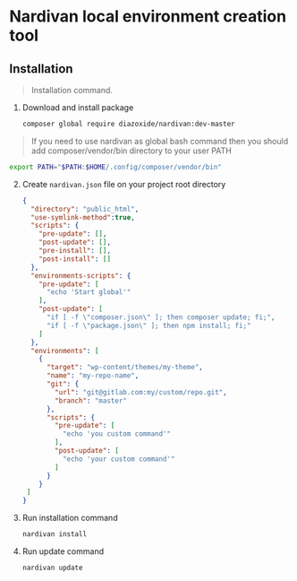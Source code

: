 # Nardivan local environment creation tool

## Installation

> Installation command.
 
1. Download and install package
    ```bash
   composer global require diazoxide/nardivan:dev-master
    ```
> If you need to use nardivan as global bash command then you should add composer/vendor/bin directory to your user PATH
   ```bash
   export PATH="$PATH:$HOME/.config/composer/vendor/bin"
   ```
2. Create `nardivan.json` file on your project root directory
    ```json
    {
      "directory": "public_html",
      "use-symlink-method":true,
      "scripts": {
        "pre-update": [],
        "post-update": [],
        "pre-install": [],
        "post-install": []
      },
      "environments-scripts": {
        "pre-update": [
          "echo 'Start global'"
        ],
        "post-update": [
          "if [ -f \"composer.json\" ]; then composer update; fi;",
          "if [ -f \"package.json\" ]; then npm install; fi;"
        ]
      },
      "environments": [
        {
          "target": "wp-content/themes/my-theme",
          "name": "my-repo-name",
          "git": {
            "url": "git@gitlab.com:my/custom/repo.git",
            "branch": "master"
          },
          "scripts": {
            "pre-update": [
              "echo 'you custom command'"
            ],
            "post-update": [
              "echo 'your custom command'"
            ]
          }
        }
     ]
    }
    ```
3. Run installation command
    ```bash
    nardivan install
    ```
4. Run update command
    ```bash
    nardivan update
    ```